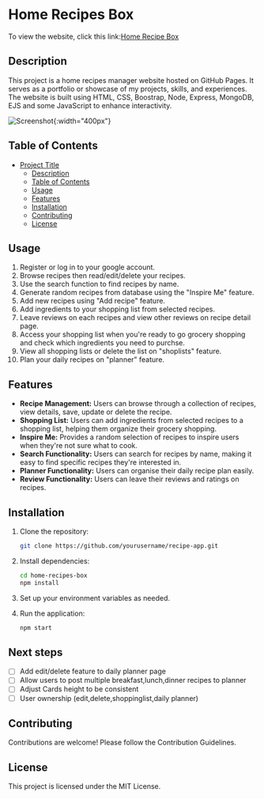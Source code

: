 # Home Recipes Box

To view the website, click this link:<a href="https://home-recipe-box.onrender.com">Home Recipe Box</a>

## Description

This project is a home recipes manager website hosted on GitHub Pages. It serves as a portfolio or showcase of my projects, skills, and experiences. The website is built using HTML, CSS, Boostrap, Node, Express, MongoDB, EJS and some JavaScript to enhance interactivity.

![Screenshot](homepage.png){:width="400px"}

## Table of Contents

- [Project Title](#project-title)
  - [Description](#description)
  - [Table of Contents](#table-of-contents)
  - [Usage](#usage)
  - [Features](#features)
  - [Installation](#installation)
  - [Contributing](#contributing)
  - [License](#license)

## Usage

1. Register or log in to your google account.
2. Browse recipes then read/edit/delete your recipes.
3. Use the search function to find recipes by name.
4. Generate random recipes from database using the "Inspire Me" feature.
5. Add new recipes using "Add recipe" feature.
6. Add ingredients to your shopping list from selected recipes.
7. Leave reviews on each recipes and view other reviews on recipe detail page.
8. Access your shopping list when you're ready to go grocery shopping and check which ingredients you need to purchse.
9. View all shopping lists or delete the list on "shoplists" feature.
10. Plan your daily recipes on "planner" feature.

## Features

- **Recipe Management:** Users can browse through a collection of recipes, view details, save, update or delete the recipe.
- **Shopping List:** Users can add ingredients from selected recipes to a shopping list, helping them organize their grocery shopping.
- **Inspire Me:** Provides a random selection of recipes to inspire users when they're not sure what to cook.
- **Search Functionality:** Users can search for recipes by name, making it easy to find specific recipes they're interested in.
- **Planner Functionality:** Users can organise their daily recipe plan easily.
- **Review Functionality:** Users can leave their reviews and ratings on recipes.

## Installation

1. Clone the repository:

   ```bash
   git clone https://github.com/yourusername/recipe-app.git
   ```

2. Install dependencies:
   ```bash
   cd home-recipes-box
   npm install
   ```
3. Set up your environment variables as needed.

4. Run the application:
   ```bash
   npm start
   ```

## Next steps

- [ ] Add edit/delete feature to daily planner page
- [ ] Allow users to post multiple breakfast,lunch,dinner recipes to planner
- [ ] Adjust Cards height to be consistent
- [ ] User ownership (edit,delete,shoppinglist,daily planner)

## Contributing

Contributions are welcome! Please follow the Contribution Guidelines.

## License

This project is licensed under the MIT License.

```

```
